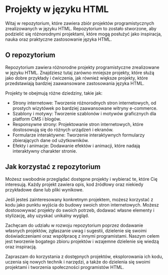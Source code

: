 # Projekty w języku HTML

Witaj w repozytorium, które zawiera zbiór projektów programistycznych zrealizowanych w języku HTML. Repozytorium to zostało stworzone, aby podzielić się różnorodnymi projektami, które mogą posłużyć jako inspiracja, nauka oraz praktyczne zastosowanie języka HTML.

## O repozytorium

Repozytorium zawiera różnorodne projekty programistyczne zrealizowane w języku HTML. Znajdziesz tutaj zarówno mniejsze projekty, które służą jako dobre przykłady i ćwiczenia, jak również większe projekty, które przedstawiają bardziej zaawansowane zastosowania języka HTML.

Projekty te obejmują różne dziedziny, takie jak:

- Strony internetowe: Tworzenie różnorodnych stron internetowych, od prostych wizytówek po bardziej zaawansowane witryny e-commerce.
- Szablony i motywy: Tworzenie szablonów i motywów graficznych dla platform CMS i blogów.
- Responsywne strony: Projektowanie stron internetowych, które dostosowują się do różnych urządzeń i ekranów.
- Formularze interaktywne: Tworzenie interaktywnych formularzy zbierających dane od użytkowników.
- Efekty i animacje: Dodawanie efektów i animacji, które nadają interaktywny charakter stronie.

## Jak korzystać z repozytorium

Możesz swobodnie przeglądać dostępne projekty i wybierać te, które Cię interesują. Każdy projekt zawiera opis, kod źródłowy oraz niekiedy przykładowe dane lub pliki wynikowe.

Jeśli jesteś zainteresowany konkretnym projektem, możesz korzystać z kodu jako punktu wyjścia do budowy swoich stron internetowych. Możesz dostosowywać projekty do swoich potrzeb, dodawać własne elementy i stylizację, aby uzyskać unikalny wygląd.

Zachęcam do udziału w rozwoju repozytorium poprzez dodawanie własnych projektów, zgłaszanie uwag i sugestii, dzielenie się swoimi doświadczeniami oraz współpracę z innymi programistami. Naszym celem jest tworzenie bogatego zbioru projektów i wzajemne dzielenie się wiedzą oraz inspiracją.

Zapraszam do korzystania z dostępnych projektów, eksplorowania ich kodu, uczenia się nowych technik i narzędzi, a także do dzielenia się swoimi projektami i tworzenia społeczności programistów HTML.
